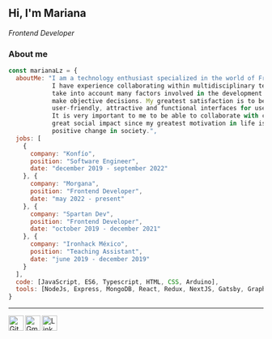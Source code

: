 ## Hi, I'm Mariana
*Frontend Developer*
### About me
```javascript
const marianaLz = {
  aboutMe: "I am a technology enthusiast specialized in the world of Frontend Web Development. 
            I have experience collaborating within multidisciplinary teams, which allows me to 
            take into account many factors involved in the development to propose solutions and 
            make objective decisions. My greatest satisfaction is to be able to create 
            user-friendly, attractive and functional interfaces for users.
            It is very important to me to be able to collaborate with companies that generate 
            great social impact since my greatest motivation in life is to contribute to a 
            positive change in society.",
  jobs: [
    {
      company: "Konfío",
      position: "Software Engineer",
      date: "december 2019 - september 2022"
    }, {
      company: "Morgana",
      position: "Frontend Developer",
      date: "may 2022 - present"
    }, {
      company: "Spartan Dev",
      position: "Frontend Developer",
      date: "october 2019 - december 2021"
    }, {
      company: "Ironhack México",
      position: "Teaching Assistant",
      date: "june 2019 - december 2019"
    }
  ],
  code: [JavaScript, ES6, Typescript, HTML, CSS, Arduino],
  tools: [NodeJs, Express, MongoDB, React, Redux, NextJS, Gatsby, GraphQL, Git, Jest, TestingLibrary]
}
```
___
<a href="https://github.com/marianaLz">
  <img align="left" alt="GitHub" width="30px" src="https://img.icons8.com/fluent/48/000000/github.png"/>
</a>
<a href="mailto:marianaglp15@gmail.com">
  <img align="left" alt="Gmail" width="30px" src="https://img.icons8.com/fluent/48/000000/gmail.png"/>
</a>
<a href="https://www.linkedin.com/in/marianalz">
  <img align="left" alt="LinkedIn" width="30px" src="https://img.icons8.com/color/48/000000/linkedin.png" />
</a>
